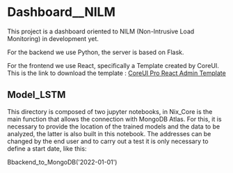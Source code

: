 # Dashboard__NILM

This project is a dashboard oriented to NILM (Non-Intrusive Load Monitoring) in development yet.

For the backend we use Python, the server is based on Flask.

For the frontend we use React, specifically a Template created by CoreUI. This is the link to download the template : [CoreUI Pro React Admin Template](https://coreui.io/pro/react)

## Model_LSTM

This directory is composed of two jupyter notebooks, in Nix_Core is the main function that allows the connection with MongoDB Atlas. For this, it is necessary to provide the location of the trained models and the data to be analyzed, the latter is also built in this notebook. The addresses can be changed by the end user and to carry out a test it is only necessary to define a start date, like this:

Bbackend_to_MongoDB('2022-01-01')


